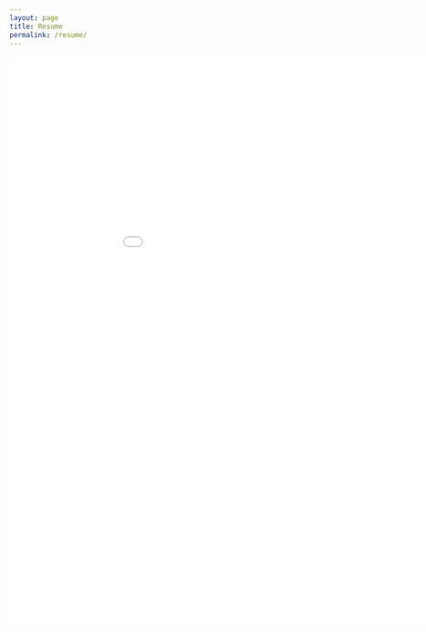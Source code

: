 ```yaml
---
layout: page
title: Resume
permalink: /resume/
---
```

<!-- <object data="../assets/pdf/resume.pdf" width="1000" height="1000" type='application/pdf'></object> -->
<embed src="../assets/pdf/resume.pdf" width="1000" height="1000" type="application/pdf">